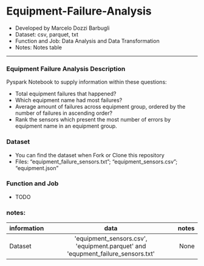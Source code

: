 # Equipment-Failure-Analysis
* Developed by Marcelo Dozzi Barbugli
* Dataset: csv, parquet, txt
* Function and Job: Data Analysis and Data Transformation
* Notes: Notes table
__________________________________________________________________


### Equipment Failure Analysis Description
Pyspark Notebook to supply information within these questions:
* Total equipment failures that happened?
* Which equipment name had most failures?
* Average amount of failures across equipment group, ordered by the number of failures in ascending order?
* Rank the sensors which present the most number of errors by equipment name in an equipment group.

### Dataset
* You can find the dataset when Fork or Clone this repository
* Files: “equipment_failure_sensors.txt”; “equipment_sensors.csv”; “equipment.json”

### Function and Job
* TODO

### notes:
| information | data | notes |
|-------------|:-----------:|------------:|
| Dataset | 'equipment_sensors.csv', 'equipment.parquet' and 'equpment_failure_sensors.txt' | None |
